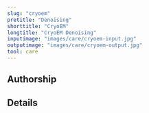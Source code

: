 ```yaml
---
slug: "cryoem"
pretitle: "Denoising"
shorttitle: "CryoEM"
longtitle: "CryoEM Denoising"
inputimage: "images/care/cryoem-input.jpg"
outputimage: "images/care/cryoem-output.jpg"
tool: care
---
```


## Authorship

## Details